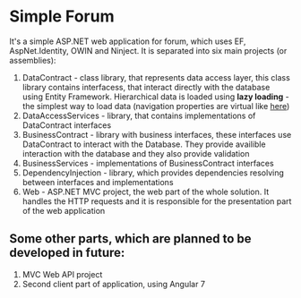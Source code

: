 # Simple Forum
It's a simple ASP.NET web application for forum, which uses EF, AspNet.Identity, OWIN and Ninject.
It is separated into six main projects (or assemblies):
1. DataContract - class library, that represents data access layer, this class library contains interfacess, that interact directly with the database using Entity Framework. 
Hierarchical data is loaded using __lazy loading__ - the simplest way to load data (navigation properties are virtual like [here](https://github.com/StruninIhor/SimpleForum/blob/master/DataContract/Models/Forum.cs#L13))
2. DataAccessServices - library, that contains implementations of DataContract interfaces
3. BusinessContract - library with business interfaces, these interfaces use DataContract to interact with the Database. They provide availible interaction with the database and they also provide validation
4. BusinessServices - implementations of BusinessContract interfaces
5. DependencyInjection - library, which provides dependencies resolving between interfaces and implementations
6. Web - ASP.NET MVC project, the web part of the whole solution. It handles the HTTP requests and it is responsible for the presentation part of the web application

## Some other parts, which are planned to be developed in future:
1. MVC Web API project
2. Second client part of application, using Angular 7
